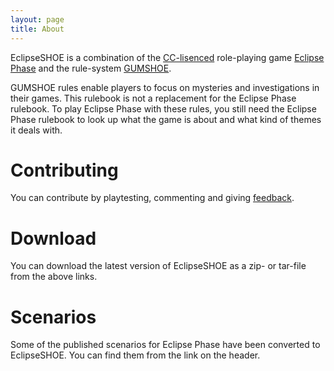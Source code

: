 ```yaml
---
layout: page
title: About
---
```


EclipseSHOE is a combination of the [CC-lisenced](https://creativecommons.org/licenses/) role-playing game [Eclipse Phase](http://eclipsephase.com/) and the rule-system [GUMSHOE](http://pelgranepress.com/site/?page_id=672).

GUMSHOE rules enable players to focus on mysteries and investigations in their games. This rulebook is not a replacement for the Eclipse Phase rulebook. To play Eclipse Phase with these rules, you still need the Eclipse Phase rulebook to look up what the game is about and what kind of themes it deals with.

# Contributing

 You can contribute by playtesting, commenting and giving [feedback](https://github.com/jaranta/epshoe/issues).

# Download

You can download the latest version of EclipseSHOE as a zip- or tar-file from the above links.

# Scenarios

Some of the published scenarios for Eclipse Phase have been converted to EclipseSHOE. You can find them from the link on the header.
